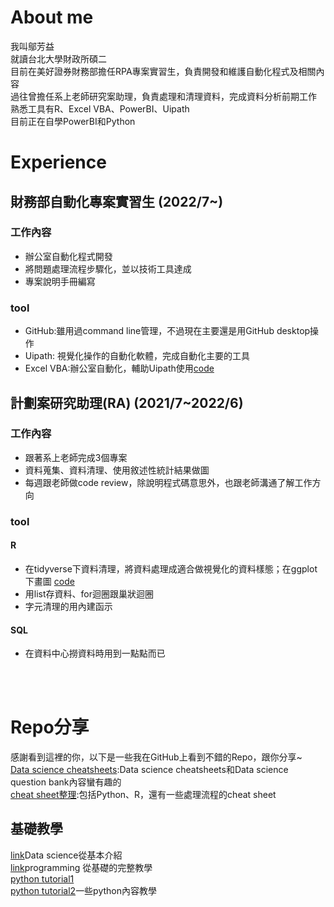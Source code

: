 # About me
我叫鄔芳益<br>
就讀台北大學財政所碩二<br>
目前在美好證券財務部擔任RPA專案實習生，負責開發和維護自動化程式及相關內容<br>
過往曾擔任系上老師研究案助理，負責處理和清理資料，完成資料分析前期工作<br>
熟悉工具有R、Excel VBA、PowerBI、Uipath<br>
目前正在自學PowerBI和Python
# Experience
## 財務部自動化專案實習生 (2022/7~)
### 工作內容
- 辦公室自動化程式開發
- 將問題處理流程步驟化，並以技術工具達成
- 專案說明手冊編寫

### tool
- GitHub:雖用過command line管理，不過現在主要還是用GitHub desktop操作
- Uipath: 視覺化操作的自動化軟體，完成自動化主要的工具
- Excel VBA:辦公室自動化，輔助Uipath使用[code](./RPA_Intern/VBA_月結後續.txt)

## 計劃案研究助理(RA) (2021/7~2022/6)
### 工作內容
- 跟著系上老師完成3個專案
- 資料蒐集、資料清理、使用敘述性統計結果做圖
- 每週跟老師做code review，除說明程式碼意思外，也跟老師溝通了解工作方向

### tool
#### R
- 在tidyverse下資料清理，將資料處理成適合做視覺化的資料樣態；在ggplot下畫圖 [code](./Reseach_Assistant/land/220526_RA_以縣市層級敘述性統計.R)
- 用list存資料、for迴圈跟巢狀迴圈
- 字元清理的用內建函示

#### SQL
- 在資料中心撈資料時用到一點點而已

<br><br>


# Repo分享
感謝看到這裡的你，以下是一些我在GitHub上看到不錯的Repo，跟你分享~<br>
[Data science cheatsheets](https://github.com/khanhnamle1994/cracking-the-data-science-interview#data-science-case-studies):Data science cheatsheets和Data science question bank內容蠻有趣的<br>
[cheat sheet整理](https://github.com/FavioVazquez/ds-cheatsheets):包括Python、R，還有一些處理流程的cheat sheet


## 基礎教學

[link](https://github.com/microsoft/Data-Science-For-Beginners)Data science從基本介紹<br>
[link](https://github.com/jwasham/coding-interview-university)programming 從基礎的完整教學<br>
[python tutorial1](https://github.com/vinta/awesome-python)<br>
[python tutorial2](https://github.com/TheAlgorithms/Python)一些python內容教學<br>
